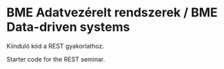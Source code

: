 # BME Adatvezérelt rendszerek / BME Data-driven systems

Kiinduló kód a REST gyakorlathoz.

Starter code for the REST seminar.